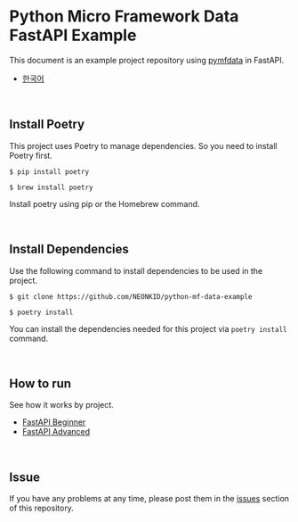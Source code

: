 # Python Micro Framework Data FastAPI Example

This document is an example project repository using [pymfdata](https://github.com/NEONKID/python-mf-data) in FastAPI.

* [한국어](https://github.com/NEONKID/python-mf-data-example/blob/main/README.ko.md)



<br />



## Install Poetry

This project uses Poetry to manage dependencies. So you need to install Poetry first.

```shell
$ pip install poetry
```

```shell
$ brew install poetry
```

Install poetry using pip or the Homebrew command.



<br />



## Install Dependencies

Use the following command to install dependencies to be used in the project.

```shell
$ git clone https://github.com/NEONKID/python-mf-data-example
```

```shell
$ poetry install
```

You can install the dependencies needed for this project via ```poetry install``` command.



<br />



## How to run

See how it works by project.

* [FastAPI Beginner](https://github.com/NEONKID/python-mf-data-example/blob/main/fastapi_beginner/README.md)
* [FastAPI Advanced](https://github.com/NEONKID/python-mf-data-example/blob/main/fastapi_advanced/README.md)



<br />



## Issue

If you have any problems at any time, please post them in the [issues](https://github.com/NEONKID/python-mf-data-example/issues) section of this repository.